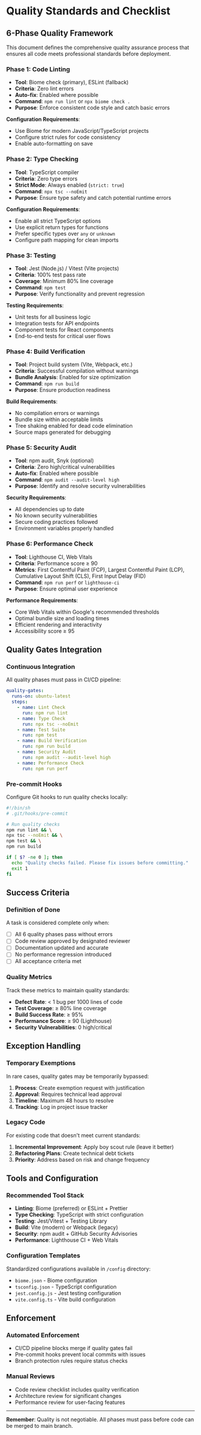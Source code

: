 # Quality Standards and Checklist

## 6-Phase Quality Framework

This document defines the comprehensive quality assurance process that ensures all code meets professional standards before deployment.

### Phase 1: Code Linting
- **Tool**: Biome check (primary), ESLint (fallback)
- **Criteria**: Zero lint errors
- **Auto-fix**: Enabled where possible
- **Command**: `npm run lint` or `npx biome check .`
- **Purpose**: Enforce consistent code style and catch basic errors

**Configuration Requirements**:
- Use Biome for modern JavaScript/TypeScript projects
- Configure strict rules for code consistency
- Enable auto-formatting on save

### Phase 2: Type Checking
- **Tool**: TypeScript compiler
- **Criteria**: Zero type errors
- **Strict Mode**: Always enabled (`strict: true`)
- **Command**: `npx tsc --noEmit`
- **Purpose**: Ensure type safety and catch potential runtime errors

**Configuration Requirements**:
- Enable all strict TypeScript options
- Use explicit return types for functions
- Prefer specific types over `any` or `unknown`
- Configure path mapping for clean imports

### Phase 3: Testing
- **Tool**: Jest (Node.js) / Vitest (Vite projects)
- **Criteria**: 100% test pass rate
- **Coverage**: Minimum 80% line coverage
- **Command**: `npm test`
- **Purpose**: Verify functionality and prevent regression

**Testing Requirements**:
- Unit tests for all business logic
- Integration tests for API endpoints
- Component tests for React components
- End-to-end tests for critical user flows

### Phase 4: Build Verification
- **Tool**: Project build system (Vite, Webpack, etc.)
- **Criteria**: Successful compilation without warnings
- **Bundle Analysis**: Enabled for size optimization
- **Command**: `npm run build`
- **Purpose**: Ensure production readiness

**Build Requirements**:
- No compilation errors or warnings
- Bundle size within acceptable limits
- Tree shaking enabled for dead code elimination
- Source maps generated for debugging

### Phase 5: Security Audit
- **Tool**: npm audit, Snyk (optional)
- **Criteria**: Zero high/critical vulnerabilities
- **Auto-fix**: Enabled where possible
- **Command**: `npm audit --audit-level high`
- **Purpose**: Identify and resolve security vulnerabilities

**Security Requirements**:
- All dependencies up to date
- No known security vulnerabilities
- Secure coding practices followed
- Environment variables properly handled

### Phase 6: Performance Check
- **Tool**: Lighthouse CI, Web Vitals
- **Criteria**: Performance score ≥ 90
- **Metrics**: First Contentful Paint (FCP), Largest Contentful Paint (LCP), Cumulative Layout Shift (CLS), First Input Delay (FID)
- **Command**: `npm run perf` or `lighthouse-ci`
- **Purpose**: Ensure optimal user experience

**Performance Requirements**:
- Core Web Vitals within Google's recommended thresholds
- Optimal bundle size and loading times
- Efficient rendering and interactivity
- Accessibility score ≥ 95

## Quality Gates Integration

### Continuous Integration
All quality phases must pass in CI/CD pipeline:

```yaml
quality-gates:
  runs-on: ubuntu-latest
  steps:
    - name: Lint Check
      run: npm run lint
    - name: Type Check
      run: npx tsc --noEmit
    - name: Test Suite
      run: npm test
    - name: Build Verification
      run: npm run build
    - name: Security Audit
      run: npm audit --audit-level high
    - name: Performance Check
      run: npm run perf
```

### Pre-commit Hooks
Configure Git hooks to run quality checks locally:

```bash
#!/bin/sh
# .git/hooks/pre-commit

# Run quality checks
npm run lint && \
npx tsc --noEmit && \
npm test && \
npm run build

if [ $? -ne 0 ]; then
  echo "Quality checks failed. Please fix issues before committing."
  exit 1
fi
```

## Success Criteria

### Definition of Done
A task is considered complete only when:

- [ ] All 6 quality phases pass without errors
- [ ] Code review approved by designated reviewer
- [ ] Documentation updated and accurate
- [ ] No performance regression introduced
- [ ] All acceptance criteria met

### Quality Metrics
Track these metrics to maintain quality standards:

- **Defect Rate**: < 1 bug per 1000 lines of code
- **Test Coverage**: ≥ 80% line coverage
- **Build Success Rate**: ≥ 95%
- **Performance Score**: ≥ 90 (Lighthouse)
- **Security Vulnerabilities**: 0 high/critical

## Exception Handling

### Temporary Exemptions
In rare cases, quality gates may be temporarily bypassed:

1. **Process**: Create exemption request with justification
2. **Approval**: Requires technical lead approval
3. **Timeline**: Maximum 48 hours to resolve
4. **Tracking**: Log in project issue tracker

### Legacy Code
For existing code that doesn't meet current standards:

1. **Incremental Improvement**: Apply boy scout rule (leave it better)
2. **Refactoring Plans**: Create technical debt tickets
3. **Priority**: Address based on risk and change frequency

## Tools and Configuration

### Recommended Tool Stack
- **Linting**: Biome (preferred) or ESLint + Prettier
- **Type Checking**: TypeScript with strict configuration
- **Testing**: Jest/Vitest + Testing Library
- **Build**: Vite (modern) or Webpack (legacy)
- **Security**: npm audit + GitHub Security Advisories
- **Performance**: Lighthouse CI + Web Vitals

### Configuration Templates
Standardized configurations available in `/config` directory:
- `biome.json` - Biome configuration
- `tsconfig.json` - TypeScript configuration
- `jest.config.js` - Jest testing configuration
- `vite.config.ts` - Vite build configuration

## Enforcement

### Automated Enforcement
- CI/CD pipeline blocks merge if quality gates fail
- Pre-commit hooks prevent local commits with issues
- Branch protection rules require status checks

### Manual Reviews
- Code review checklist includes quality verification
- Architecture review for significant changes
- Performance review for user-facing features

---

**Remember**: Quality is not negotiable. All phases must pass before code can be merged to main branch.